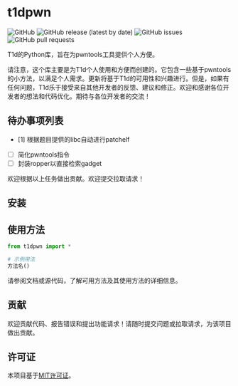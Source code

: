 # t1dpwn

![GitHub](https://img.shields.io/github/license/TLD1027/t1dpwn)
![GitHub release (latest by date)](https://img.shields.io/github/v/release/TLD1027/t1dpwn)
![GitHub issues](https://img.shields.io/github/issues/TLD1027/t1dpwn)
![GitHub pull requests](https://img.shields.io/github/issues-pr/TLD1027/t1dpwn)

T1d的Python库，旨在为pwntools工具提供个人方便。

请注意，这个库主要是为T1d个人使用和方便而创建的。它包含一些基于pwntools的小方法，以满足个人需求。更新将基于T1d的可用性和兴趣进行。但是，如果有任何问题，T1d乐于接受来自其他开发者的反馈、建议和修正。欢迎和感谢各位开发者的想法和代码优化。期待与各位开发者的交流！

## 待办事项列表

- [1] 根据题目提供的libc自动进行patchelf
- [ ] 简化pwntools指令
- [ ] 封装ropper以直接检索gadget

欢迎根据以上任务做出贡献。欢迎提交拉取请求！

## 安装



## 使用方法

```python
from t1dpwn import *

# 示例用法
方法名()
```

请参阅文档或源代码，了解可用方法及其使用方法的详细信息。

## 贡献

欢迎贡献代码、报告错误和提出功能请求！请随时提交问题或拉取请求，为该项目做出贡献。

## 许可证

本项目基于[MIT许可证](LICENSE)。
